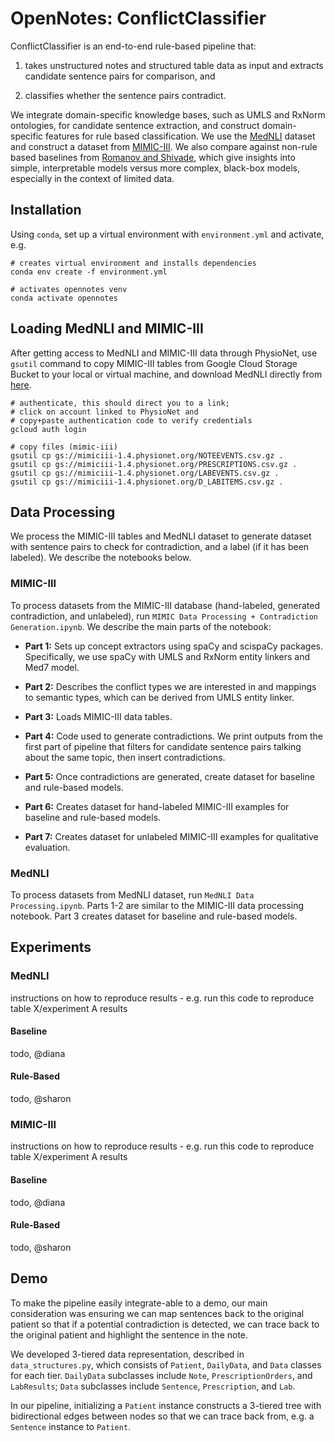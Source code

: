 # OpenNotes: ConflictClassifier

ConflictClassifier is an end-to-end rule-based pipeline that: 

1) takes unstructured notes and structured table data as input and extracts candidate sentence pairs for comparison, and 

2) classifies whether the sentence pairs contradict.

We integrate domain-specific knowledge bases, such as UMLS and RxNorm ontologies, for candidate sentence extraction, and construct domain-specific features for rule based classification. We use the [MedNLI](https://physionet.org/content/mednli/1.0.0/) dataset and construct a dataset from [MIMIC-III](https://mimic.physionet.org/). We also compare against non-rule based baselines from [Romanov and Shivade](https://arxiv.org/abs/1808.06752), which give insights into simple, interpretable models versus more complex, black-box models, especially in the context of limited data. 

## Installation

Using `conda`, set up a virtual environment with `environment.yml` and activate, e.g. 

```
# creates virtual environment and installs dependencies
conda env create -f environment.yml

# activates opennotes venv
conda activate opennotes
```

## Loading MedNLI and MIMIC-III

After getting access to MedNLI and MIMIC-III data through PhysioNet, use `gsutil` command to copy MIMIC-III tables from Google Cloud Storage Bucket to your local or virtual machine, and download MedNLI directly from [here](https://physionet.org/content/mednli/1.0.0/).

```
# authenticate, this should direct you to a link; 
# click on account linked to PhysioNet and 
# copy+paste authentication code to verify credentials
gcloud auth login 

# copy files (mimic-iii)
gsutil cp gs://mimiciii-1.4.physionet.org/NOTEEVENTS.csv.gz .
gsutil cp gs://mimiciii-1.4.physionet.org/PRESCRIPTIONS.csv.gz .
gsutil cp gs://mimiciii-1.4.physionet.org/LABEVENTS.csv.gz .
gsutil cp gs://mimiciii-1.4.physionet.org/D_LABITEMS.csv.gz .
```

## Data Processing

We process the MIMIC-III tables and MedNLI dataset to generate dataset with sentence pairs to check for contradiction, and a label (if it has been labeled). We describe the notebooks below.

### MIMIC-III

To process datasets from the MIMIC-III database (hand-labeled, generated contradiction, and unlabeled), run `MIMIC Data Processing + Contradiction Generation.ipynb`. We describe the main parts of the notebook:

* **Part 1:** Sets up concept extractors using spaCy and scispaCy packages. Specifically, we use spaCy with UMLS and RxNorm entity linkers and Med7 model. 

* **Part 2:** Describes the conflict types we are interested in and mappings to semantic types, which can be derived from UMLS entity linker. 

* **Part 3:** Loads MIMIC-III data tables.

* **Part 4:** Code used to generate contradictions. We print outputs from the first part of pipeline that filters for candidate sentence pairs talking about the same topic, then insert contradictions. 

* **Part 5:** Once contradictions are generated, create dataset for baseline and rule-based models.

* **Part 6:** Creates dataset for hand-labeled MIMIC-III examples for baseline and rule-based models.

* **Part 7:** Creates dataset for unlabeled MIMIC-III examples for qualitative evaluation.

### MedNLI 

To process datasets from MedNLI dataset, run `MedNLI Data Processing.ipynb`. Parts 1-2 are similar to the MIMIC-III data processing notebook. Part 3 creates dataset for baseline and rule-based models.  

## Experiments

### MedNLI

instructions on how to reproduce results - e.g. run this code to reproduce table X/experiment A results

#### Baseline

todo, @diana

#### Rule-Based 

todo, @sharon

### MIMIC-III

instructions on how to reproduce results - e.g. run this code to reproduce table X/experiment A results

#### Baseline

todo, @diana

#### Rule-Based 

todo, @sharon

## Demo

To make the pipeline easily integrate-able to a demo, our main consideration was ensuring we can map sentences back to the original patient so that if a potential contradiction is detected, we can trace back to the original patient and highlight the sentence in the note. 

We developed 3-tiered data representation, described in `data_structures.py`, which consists of `Patient`, `DailyData`, and `Data` classes for each tier. `DailyData` subclasses include `Note`, `PrescriptionOrders`, and `LabResults`; `Data` subclasses include `Sentence`, `Prescription`, and `Lab`. 

In our pipeline, initializing a `Patient` instance constructs a 3-tiered tree with bidirectional edges between nodes so that we can trace back from, e.g. a `Sentence` instance to `Patient`. 

